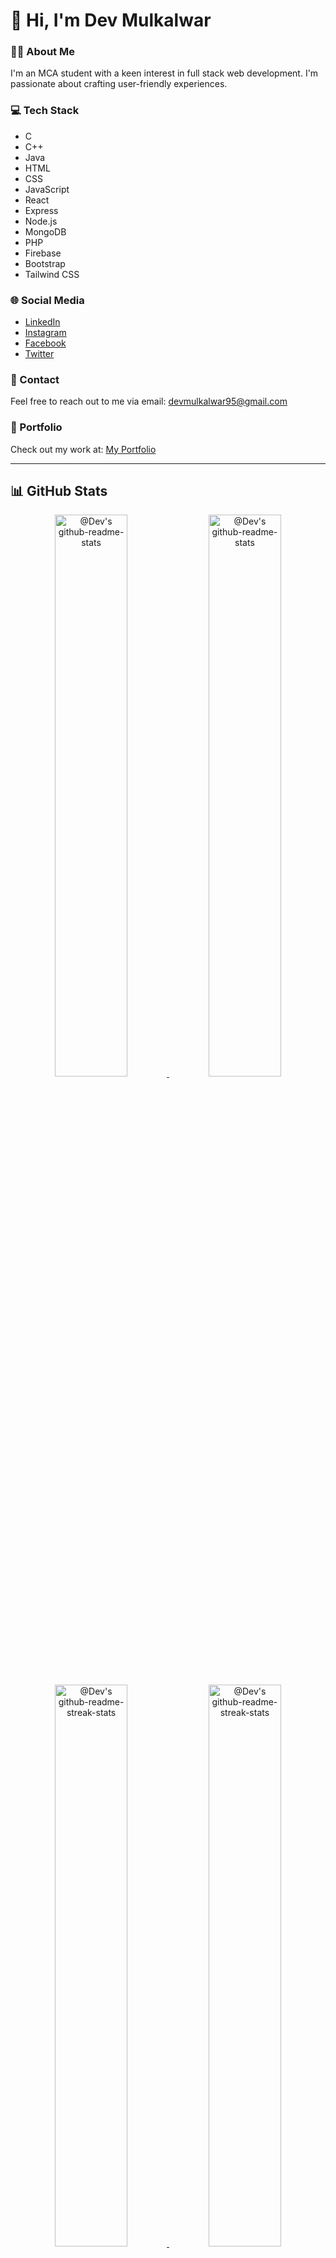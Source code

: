 # 👋 Hi, I'm Dev Mulkalwar

### 👨‍🎓 About Me
I'm an MCA student with a keen interest in full stack web development. I'm passionate about crafting user-friendly experiences.

### 💻 Tech Stack
- C
- C++
- Java
- HTML
- CSS
- JavaScript
- React
- Express
- Node.js
- MongoDB
- PHP
- Firebase
- Bootstrap
- Tailwind CSS

### 🌐 Social Media
- [LinkedIn](https://www.linkedin.com/in/dev-mulkalwar)
- [Instagram](https://www.instagram.com/dev_mulkalwar)
- [Facebook](https://www.facebook.com/dev.mulkalwar)
- [Twitter](https://twitter.com/dev_mulkalwar)

### 📧 Contact
Feel free to reach out to me via email: [devmulkalwar95@gmail.com](mailto:devmulkalwar95@gmail.com)

### 🚀 Portfolio
Check out my work at: [My Portfolio](https://dev-mulkalwar-portfolio.netlify.app/)

---

## 📊 GitHub Stats

<p align="center">
    <a href="https://github.com/dev-mulkalwar?tab=repositories#gh-dark-mode-only">
        <img src="https://github-readme-stats.vercel.app/api?username=dev-mulkalwar&theme=gotham&show_icons=true&count_private=true&hide_border=true" width="48%" alt="@Dev's github-readme-stats"/>
    </a>
    <a href="https://github.com/dev-mulkalwar?tab=repositories#gh-light-mode-only">
        <img src="https://github-readme-stats.vercel.app/api?username=dev-mulkalwar&theme=default&show_icons=true&count_private=true&hide_border=true" width="48%" alt="@Dev's github-readme-stats"/>
    </a>
    <a href="https://github.com/dev-mulkalwar?tab=stars#gh-dark-mode-only">
        <img src="https://github-readme-streak-stats.herokuapp.com/?user=dev-mulkalwar&theme=gotham&hide_border=true&date_format=M%20j%5B%2C%20Y%5D" width="48%" alt="@Dev's github-readme-streak-stats"/>
    </a>
    <a href="https://github.com/dev-mulkalwar?tab=stars#gh-light-mode-only">
        <img src="https://github-readme-streak-stats.herokuapp.com/?user=dev-mulkalwar&theme=transparent&hide_border=true&date_format=M%20j%5B%2C%20Y%5D" width="48%" alt="@Dev's github-readme-streak-stats"/>
    </a>
</p>

---

### 🏆 Badges
<p align="center">
    <a href="https://www.codewars.com/users/DevMulkalwar">
        <img alt="codewars badge" src="https://www.codewars.com//users/DevMulkalwar/badges/large">
    </a>
</p>

### 🐱‍💻 Activity Graph
<p align="center">
    <a href="https://wakatime.com/@DevMulkalwar#gh-dark-mode-only">
        <img src="https://github-readme-activity-graph.vercel.app/graph?username=DevMulkalwar&theme=react-dark&hide_border=true&hide_title=false&area=true&custom_title=Total%20contribution%20graph%20in%20all%20repo" width="95%" alt="activity graph">
    </a>
    <a href="https://wakatime.com/@DevMulkalwar#gh-light-mode-only">
        <img src="https://github-readme-activity-graph.vercel.app/graph?username=DevMulkalwar&theme=github-light&hide_border=true&hide_title=false&area=true&custom_title=Total%20contribution%20graph%20in%20all%20repo" width="95%" alt="activity graph">
    </a>
</p>

---

<p align="center">
<a href="https://gist.github.com/dev-mulkalwar"><img src="https://profile-counter.glitch.me/{dev-mulkalwar}/count.svg" alt="Dev Mulkalwar :: Visitor's Count" /></a>
</p>
